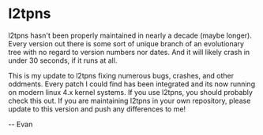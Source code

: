 # l2tpns

l2tpns hasn't been properly maintained in nearly a decade (maybe longer).
Every version out there is some sort of unique branch of an evolutionary tree
with no regard to version numbers nor dates.  And it will likely crash in
under 30 seconds, if it runs at all.

This is my update to l2tpns fixing numerous bugs, crashes, and other oddments.
Every patch I could find has been integrated and its now running on modern
linux 4.x kernel systems.  If you use l2tpns, you should probably check this
out.  If you are maintaining l2tpns in your own repository, please update
to this version and push any differences to me!

-- Evan


